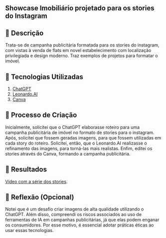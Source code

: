 ## Showcase Imobiliário projetado para os stories do Instagram

## 📒 Descrição
Trata-se de campanha publicitária formatada para os stories do instagram, com vistas à venda de flats em novel estabelecimento com localização privilegiada e design moderno. Traz exemplos de projetos para formatar o imóvel.

## 🤖 Tecnologias Utilizadas
1. [ChatGPT](https://chatgpt.com/?oai-dm=1)
2. [Leonardo.AI](https://leonardo.ai/)
3. [Canva](https://www.canva.com/)

## 🧐 Processo de Criação
Inicialmente, solicitei que o ChatGPT elaborasse roteiro para uma campanha publicitária de imóvel no formato de stories para o instagram. Após, solicitei que fossem geradas imagens, para que fossem utilizadas em cada story do roteiro. Solicitei, então, que o Leonardo.AI realizasse o refinamento das imagens, para torná-las mais realistas. Enfim, editei os stories através do Canva, formando a campanha publicitária.

## 🚀 Resultados
[Vídeo com a série dos stories](https://drive.google.com/file/d/1kWuEQC-CFQfq1oO68BpO4mJ7k4Fe7LUF/view?usp=sharing).

## 💭 Reflexão (Opcional)
Notei que é um desafio criar imagens de alta qualidade utilizando o ChatGPT. Além disso, compreendi os riscos associados ao uso de ferramentas de IA em campanhas publicitárias, já que elas podem enganar os consumidores. Por esse motivo, é essencial adotar práticas éticas ao usar essas tecnologias.
